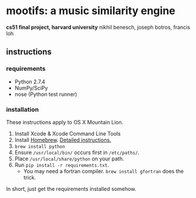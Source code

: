 # mootifs: a music similarity engine
**cs51 final project, harvard university**
nikhil benesch, joseph botros, francis loh

## instructions
### requirements
- Python 2.7.4
- NumPy/SciPy
- nose (Python test runner)

### installation
These instructions apply to OS X Mountain Lion. 

1. Install Xcode &amp; Xcode Command Line Tools
1. Install [Homebrew](http://mxcl.github.io/homebrew/). [Detailed instructions.](https://github.com/mxcl/homebrew/wiki/Installation)
1. `brew install python`
1. Ensure `/usr/local/bin/` occurs first in `/etc/paths/`.
1. Place `/usr/local/share/python` on your path.
1. Run `pip install -r requirements.txt`.
   * You may need a fortran compiler. `brew install gfortran` does the trick.


In short, just get the requirements installed somehow.